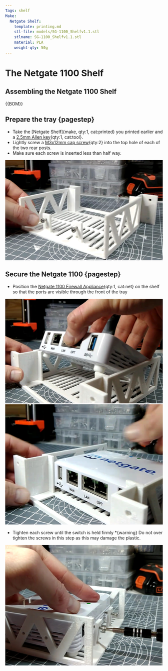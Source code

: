 ```yaml
---
Tags: shelf
Make:
  Netgate Shelf:
    template: printing.md
    stl-file: models/SG-1100_Shelfv1.1.stl
    stlname: SG-1100_Shelfv1.1.stl
    material: PLA
    weight-qty: 50g
---
```


# The Netgate 1100 Shelf

## Assembling the Netgate 1100 Shelf

{{BOM}}

[M3x12mm cap screws]: parts/Hardware.yaml#CapScrew_M3x12mm_SS

## Prepare the tray {pagestep}

* Take the [Netgate Shelf]{make, qty:1, cat:printed} you printed earlier and a [2.5mm Allen key](parts/metric_allen_keys.md){qty:1, cat:tool}.
* Lightly screw a [M3x12mm cap screw][M3x12mm cap screws]{qty:2} into the top hole of each of the two rear posts.
* Make sure each screw is inserted less than half way.

![](images/Netgate1.jpg)


## Secure the Netgate 1100 {pagestep}

* Position the [Netgate 1100 Firewall Appliance](parts/Netgate1100.md){qty:1, cat:net} on the shelf so that the ports are visible through the front of the tray

![](images/Netgate2.jpg)
![](images/Netgate3.jpg)

* Tighten each screw until the switch is held firmly
*{warning}  Do not over tighten the screws in this step as this may damage the plastic. 

![](images/Netgate4.jpg)

